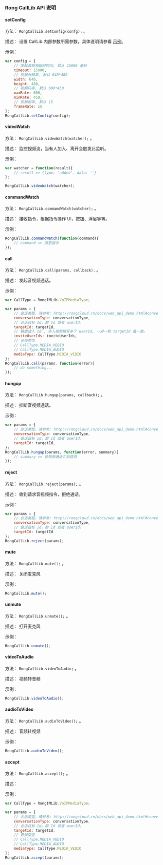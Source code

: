 ### Rong CallLib API 说明

#### setConfig

方法： `RongCallLib.setConfig(confg);` 。

描述： 设置 CallLib 内部参数所需参数，具体说明请参看 [示例](./private.html)。

示例：

```js
var config = {
    // 发起音视频超时时间, 默认 15000 毫秒
    timeout: 15000,
    // 视频分辨率, 默认 640*480
    width: 640,
    height: 480,
    // 视频码率, 默认 600*450
    maxRate: 600,
    minRate: 450,
    // 视频帧率, 默认 15
    frameRate: 15
};
RongCallLib.setConfig(config);
```
    
#### videoWatch

方法： `RongCallLib.videoWatch(watcher);` 。

描述： 监控视频流，当有人加入、离开会触发此监听。
   
示例：

```js
var watcher = function(result){
    // result => {type: 'added', data: ''}
};

RongCallLib.videoWatch(watcher);
```
    
#### commandWatch

方法： `RongCallLib.commandWatch(watcher);` 。

描述： 接收指令，根据指令操作 UI，按钮、浮层等等。
   
示例：

```js
RongCallLib.commandWatch(function(command){
    // command => 消息指令
});

```
#### call

方法： `RongCallLib.call(params, callback);` 。

描述： 发起音视频通话。
   
示例：

```js
var CallType = RongIMLib.VoIPMediaType;

var params = {
    // 会话类型，请参考: http://rongcloud.cn/docs/web_api_demo.html#conversation_type
    conversationType: conversationType,
    // 会话目标 Id，群 Id 或者 userId。 
    targetId: targetId,
    // 被邀请人 Id , 多人视频填写多个 userId, 一对一和 targetId 值一致。
    inviteUserIds: inviteUserIds,
    // 音频类型
    // CallType.MEDIA_VEDIO
    // CallType.MEDIA_AUDIO
    mediaType: CallType.MEDIA_VEDIO
};
RongCallLib.call(params, function(error){
    // do something...
});
```
#### hungup

方法： `RongCallLib.hungup(params, callback);` 。

描述： 挂断音视频通话。
   
示例：

```js
var params = {
    // 会话类型，请参考: http://rongcloud.cn/docs/web_api_demo.html#conversation_type
    conversationType: conversationType,
    // 会话目标 Id，群 Id 或者 userId。 
    targetId: targetId,   
};
RongCallLib.hungup(params, function(error, summary){
    // summary => 音视频通话汇总信息
});
```
#### reject

方法： `RongCallLib.reject(params);` 。

描述： 收到请求音视频指令，拒绝通话。
   
示例：

```js
var params = {
    // 会话类型，请参考: http://rongcloud.cn/docs/web_api_demo.html#conversation_type
    conversationType: conversationType,
    // 会话目标 Id，群 Id 或者 userId。 
    targetId: targetId
};
RongCallLib.reject(params);
```

#### mute

方法： `RongCallLib.mute();` 。

描述： 关闭麦克风

示例：

```js
RongCallLib.mute();
```

#### unmute

方法： `RongCallLib.unmute();` 。

描述： 打开麦克风
   
示例：

```js
RongCallLib.unmute();
```

#### videoToAudio

方法： `RongCallLib.videoToAudio;` 。

描述： 视频转音频
   
示例：

```js
RongCallLib.videoToAudio();
```

#### audioToVideo

方法： `RongCallLib.audioToVideo();` 。

描述： 音频转视频

示例：

```js
RongCallLib.audioToVideo();
```

#### accept

方法： `RongCallLib.accept();` 。

描述：
   

示例：

```js
var CallType = RongIMLib.VoIPMediaType;

var params = {
    // 会话类型，请参考: http://rongcloud.cn/docs/web_api_demo.html#conversation_type
    conversationType: conversationType,
    // 会话目标 Id，群 Id 或者 userId。 
    targetId: targetId,
    // 音频类型
    // CallType.MEDIA_VEDIO
    // CallType.MEDIA_AUDIO
    mediaType: CallType.MEDIA_VEDIO
};
RongCallLib.accept(params);
```